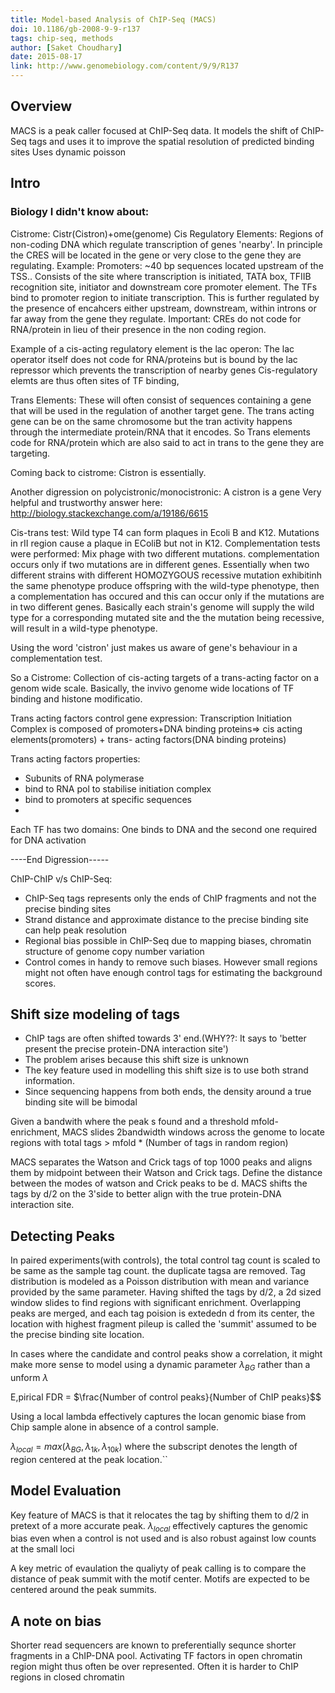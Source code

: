 ```yaml
---
title: Model-based Analysis of ChIP-Seq (MACS)
doi: 10.1186/gb-2008-9-9-r137
tags: chip-seq, methods
author: [Saket Choudhary]
date: 2015-08-17
link: http://www.genomebiology.com/content/9/9/R137
---
```



## Overview
MACS is a peak caller focused at ChIP-Seq data.
It models the shift of ChIP-Seq tags and uses it to 
improve the spatial resolution of predicted binding sites
Uses dynamic poisson


## Intro

### Biology I didn't know about:
Cistrome: Cistr(Cistron)+ome(genome)
Cis Regulatory Elements: Regions of non-coding DNA which regulate transcription of genes 'nearby'.
In principle the CRES will be located in the gene or very close to the gene they are regulating.
Example: Promoters: ~40 bp sequences located upstream of the TSS.. Consists of the site
where transcription is initiated, TATA box, TFIIB recognition site, initiator and downstream core
promoter element. The TFs bind to promoter region to initiate transcription. This is further
regulated by the presence of encahcers either upstream, downstream, within introns or far away from
the gene they regulate. Important: CREs do not code for RNA/protein in lieu of their presence in
the non coding region.

Example of a cis-acting regulatory element is the lac operon: The lac operator itself does not code for RNA/proteins
but is bound by the lac repressor which prevents the transcription of nearby genes
Cis-regulatory elemts are thus often sites of TF binding,

Trans Elements: These will often consist of sequences containing a gene that will be used in the regulation
of another target gene. The trans acting gene can be on the same chromosome but the tran activity
happens through the intermediate protein/RNA that it encodes. So Trans elements code for RNA/protein
which are also said to act in trans to the gene they are targeting.


Coming back to cistrome: Cistron is essentially.

Another digression on polycistronic/monocistronic: A cistron is a gene
Very helpful and trustworthy answer here: http://biology.stackexchange.com/a/19186/6615

Cis-trans test: Wild type T4 can form plaques in Ecoli B and K12. Mutations in rII region cause a
plaque in EColiB but not in K12. Complementation tests were performed: Mix phage with two different
mutations. complementation occurs only if two mutations are in different genes. Essentially when
two different strains with different HOMOZYGOUS recessive mutation exhibitinh the same phenotype
produce offspring with the wild-type phenotype, then a complementation has occured and this can
occur only if the mutations are in two different genes. Basically each strain's genome
will supply the wild type for a corresponding mutated site and the the mutation being recessive,
will result in a wild-type phenotype.

Using the word 'cistron' just makes us aware of gene's behaviour in a complementation test.

So a Cistrome: Collection of cis-acting targets of  a trans-acting factor on a genom wide scale.
Basically, the invivo genome wide locations of TF binding and histone modificatio. 

Trans acting factors control gene expression: Transcription Initiation Complex 
is composed of promoters+DNA binding proteins=> cis acting elements(promoters) + trans-
acting factors(DNA binding proteins)

Trans acting factors properties:
- Subunits of RNA polymerase
- bind to RNA pol to stabilise initiation complex
- bind to promoters at specific sequences
-

Each TF has two domains: One binds to DNA
and the second one required for DNA activation

----End Digression-----


ChIP-ChIP v/s ChIP-Seq:
- ChIP-Seq tags represents only the ends of ChIP fragments and not the precise binding sites
- Strand distance and approximate distance to the precise binding site can help peak resolution
- Regional bias possible in ChIP-Seq due to mapping biases, chromatin structure of genome copy number variation
- Control comes in handy to remove such biases. However small regions might not often have enough control tags for estimating the background scores.


## Shift size modeling of tags

- ChIP tags are often shifted towards 3' end.(WHY??: It says to 'better present the precise protein-DNA interaction site')
- The problem arises because this shift size is unknown
- The key feature used in modelling this shift size is to use both strand information.
- Since sequencing happens from both ends, the density around a true binding site will be bimodal

Given a bandwith where the peak s found and a threshold mfold-enrichment, MACS slides 2bandwidth windows
across the genome to locate regions with total tags > mfold * (Number of tags in random region)

MACS separates the Watson and Crick tags of top 1000 peaks and aligns them by midpoint between their Watson
and Crick tags. Define the distance between the modes of watson and Crick peaks to be d. MACS shifts the tags by d/2 on
the 3'side to better align with the true protein-DNA interaction site.

## Detecting Peaks

In paired experiments(with controls), the total control tag count is scaled to be same as the sample tag count. the duplicate tagsa
are removed. Tag distribution is modeled as a Poisson distribution with mean and variance provided by the same parameter.
Having shifted the tags by d/2, a 2d sized window slides to find regions with significant enrichment. Overlapping peaks are merged, and each tag poision is extededn d from its center, the location with highest fragment pileup is called the 'summit' assumed to be the precise binding
site location.

In cases where the candidate and control peaks show a correlation, it might make more sense to model using a dynamic parameter $\lambda_{BG}$
rather than a unform $\lambda$

E,pirical FDR = $\frac{Number of control peaks}{Number of ChIP peaks}$$

Using a local lambda effectively captures the locan genomic biase from Chip sample alone in absence of a control sample.

$\lambda_{local} = max(\lambda_{BG}, \lambda_{1k}, \lambda_{10k})$
where the subscript denotes the length of region centered at the peak location.``


## Model Evaluation

Key feature of MACS is that it relocates the tag by shifting them to d/2  in pretext of a more accurate peak.
$\lambda_{local}$ effectively captures the genomic bias even when a control is not used and is also robust against low counts
at the small loci

A key metric of evaulation the qualiyty of peak calling is to compare the distance of peak summit with the motif center.
Motifs are expected to be centered around the peak summits.

## A note on bias

Shorter read sequencers are known to preferentially sequnce shorter fragments in a ChIP-DNA pool.
Activating TF factors in open chromatin region might thus often be over represented. Often it is 
harder to ChIP regions in closed chromatin


